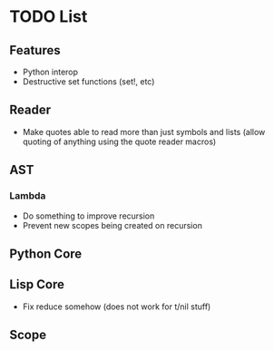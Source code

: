 TODO List
=========

Features
--------

 * Python interop
 * Destructive set functions (set!, etc)

Reader
------

 * Make quotes able to read more than just symbols and lists (allow
   quoting of anything using the quote reader macros)

AST
---

### Lambda

 * Do something to improve recursion
 * Prevent new scopes being created on recursion

Python Core
-----------

Lisp Core
---------

 * Fix reduce somehow (does not work for t/nil stuff)

Scope
-----

